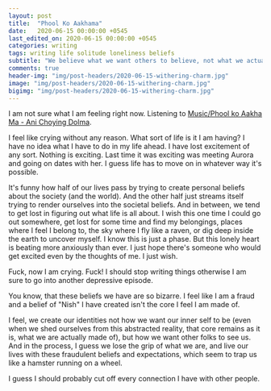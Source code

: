 ```yaml
---
layout: post
title:  "Phool Ko Aakhama"
date:   2020-06-15 00:00:00 +0545
last_edited_on: 2020-06-15 00:00:00 +0545
categories: writing
tags: writing life solitude loneliness beliefs
subtitle: "We believe what we want others to believe, not what we actually believe about ourselves..."
comments: true
header-img: "img/post-headers/2020-06-15-withering-charm.jpg"
image: "img/post-headers/2020-06-15-withering-charm.jpg"
bigimg: "img/post-headers/2020-06-15-withering-charm.jpg"
---
```


I am not sure what I am feeling right now. Listening to [Music/Phool ko Aakha Ma - Ani Choying Dolma](https://www.youtube.com/watch?v=OWU5sUdjHnM).

I feel like crying without any reason. What sort of life is it I am having? I have no idea what I have to do in my life ahead. I have lost excitement of any sort. Nothing is exciting. Last time it was exciting was meeting Aurora and going on dates with her. I guess life has to move on in whatever way it's possible.

It's funny how half of our lives pass by trying to create personal beliefs about the society (and the world).
And the other half just streams itself trying to render ourselves into the societal beliefs. And in between, we tend to get lost in figuring out what life is all about.
I wish this one time I could go out somewhere, get lost for some time and find my belongings, places where I feel I belong to, the sky where I fly like a raven, or dig deep inside the earth to uncover myself. 
I know this is just a phase. But this lonely heart is beating more anxiously than ever.
I just hope there's someone who would get excited even by the thoughts of me. I just wish.

Fuck, now I am crying. Fuck! I should stop writing things otherwise I am sure to go into another depressive episode.

You know, that these beliefs we have are so bizarre. I feel like I am a fraud and a belief of "Nish" I have created isn't the core I feel I am made of. 

I feel, we create our identities not how we want our inner self to be (even when we shed ourselves from this abstracted reality, that core remains as it is, what we are actually made of), but how we want other folks to see us. And in the process, I guess we lose the grip of what we are, and live our lives with these fraudulent beliefs and expectations, which seem to trap us like a hamster running on a wheel.

I guess I should probably cut off every connection I have with other people.
